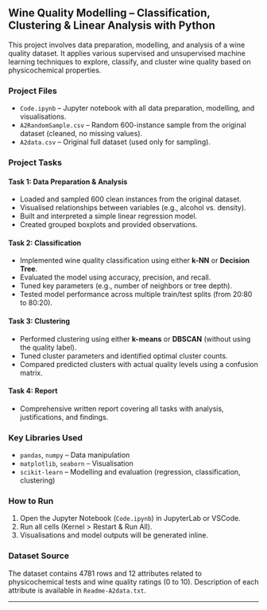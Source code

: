 ## Wine Quality Modelling – Classification, Clustering & Linear Analysis with Python

This project involves data preparation, modelling, and analysis of a wine quality dataset. It applies various supervised and unsupervised machine learning techniques to explore, classify, and cluster wine quality based on physicochemical properties.

###  Project Files

- `Code.ipynb` – Jupyter notebook with all data preparation, modelling, and visualisations.
- `A2RandomSample.csv` – Random 600-instance sample from the original dataset (cleaned, no missing values).
- `A2data.csv` – Original full dataset (used only for sampling).

###  Project Tasks

#### Task 1: Data Preparation & Analysis
- Loaded and sampled 600 clean instances from the original dataset.
- Visualised relationships between variables (e.g., alcohol vs. density).
- Built and interpreted a simple linear regression model.
- Created grouped boxplots and provided observations.

#### Task 2: Classification
- Implemented wine quality classification using either **k-NN** or **Decision Tree**.
- Evaluated the model using accuracy, precision, and recall.
- Tuned key parameters (e.g., number of neighbors or tree depth).
- Tested model performance across multiple train/test splits (from 20:80 to 80:20).

#### Task 3: Clustering
- Performed clustering using either **k-means** or **DBSCAN** (without using the quality label).
- Tuned cluster parameters and identified optimal cluster counts.
- Compared predicted clusters with actual quality levels using a confusion matrix.

#### Task 4: Report
- Comprehensive written report covering all tasks with analysis, justifications, and findings.

### Key Libraries Used

- `pandas`, `numpy` – Data manipulation
- `matplotlib`, `seaborn` – Visualisation
- `scikit-learn` – Modelling and evaluation (regression, classification, clustering)

### How to Run

1. Open the Jupyter Notebook (`Code.ipynb`) in JupyterLab or VSCode.
2. Run all cells (Kernel > Restart & Run All).
3. Visualisations and model outputs will be generated inline.

###  Dataset Source

The dataset contains 4781 rows and 12 attributes related to physicochemical tests and wine quality ratings (0 to 10). Description of each attribute is available in `Readme-A2data.txt`.

---

